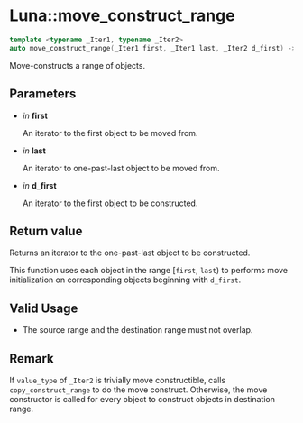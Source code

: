 # Luna::move_construct_range

```c++
template <typename _Iter1, typename _Iter2>
auto move_construct_range(_Iter1 first, _Iter1 last, _Iter2 d_first) -> enable_if_t< Impl::move_construct_range_is_value_type_trivial< _Iter1, _Iter2 >::value, _Iter2 >
```

Move-constructs a range of objects. 



## Parameters
* *in* **first**

    An iterator to the first object to be moved from. 

* *in* **last**

    An iterator to one-past-last object to be moved from. 

* *in* **d_first**

    An iterator to the first object to be constructed. 

## Return value
Returns an iterator to the one-past-last object to be constructed.


This function uses each object in the range [`first`, `last`) to performs move initialization on corresponding objects beginning with `d_first`. 

## Valid Usage
* The source range and the destination range must not overlap. 

## Remark
If `value_type` of `_Iter2` is trivially move constructible, calls `copy_construct_range` to do the move construct. Otherwise, the move constructor is called for every object to construct objects in destination range. 

